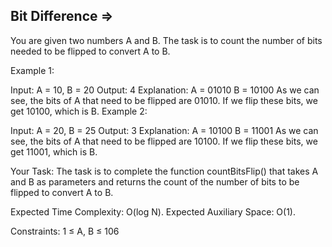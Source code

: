 Bit Difference  =>
---------------



You are given two numbers A and B. The task is to count the number of bits needed to be flipped to convert A to B.

Example 1:

Input: A = 10, B = 20
Output: 4
Explanation:
A  = 01010
B  = 10100
As we can see, the bits of A that need 
to be flipped are 01010. If we flip 
these bits, we get 10100, which is B.
Example 2:

Input: A = 20, B = 25
Output: 3
Explanation:
A  = 10100
B  = 11001
As we can see, the bits of A that need 
to be flipped are 10100. If we flip 
these bits, we get 11001, which is B.

Your Task: The task is to complete the function countBitsFlip() that takes A and B as parameters and returns the count of the number of bits to be flipped to convert A to B.

Expected Time Complexity: O(log N).
Expected Auxiliary Space: O(1).

Constraints:
1 ≤ A, B ≤ 106
